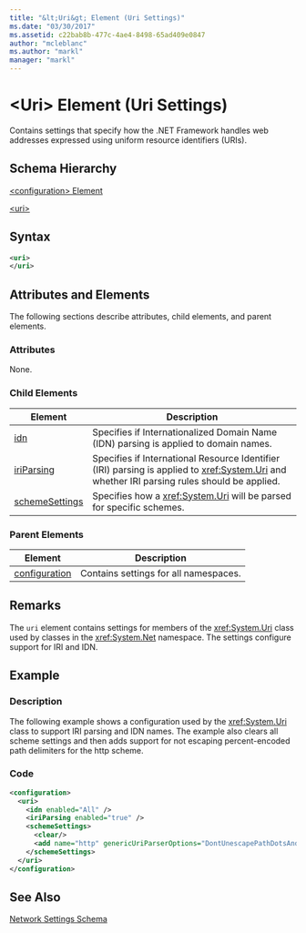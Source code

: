 ```yaml
---
title: "&lt;Uri&gt; Element (Uri Settings)"
ms.date: "03/30/2017"
ms.assetid: c22bab8b-477c-4ae4-8498-65ad409e0847
author: "mcleblanc"
ms.author: "markl"
manager: "markl"
---
```

# &lt;Uri&gt; Element (Uri Settings)
Contains settings that specify how the .NET Framework handles web addresses expressed using uniform resource identifiers (URIs).  

## Schema Hierarchy  
 [\<configuration> Element](../../../../../docs/framework/configure-apps/file-schema/configuration-element.md)  

 [\<uri>](../../../../../docs/framework/configure-apps/file-schema/network/uri-element-uri-settings.md)  

## Syntax  

```xml  
<uri>  
</uri>  
```  

## Attributes and Elements  
 The following sections describe attributes, child elements, and parent elements.  

### Attributes  
 None.  

### Child Elements  


|**Element**|**Description**|  
|-----------------|---------------------|  
|[idn](../../../../../docs/framework/configure-apps/file-schema/network/idn-element-uri-settings.md)|Specifies if Internationalized Domain Name (IDN) parsing is applied to domain names.|  
|[iriParsing](../../../../../docs/framework/configure-apps/file-schema/network/iriparsing-element-uri-settings.md)|Specifies if International Resource Identifier (IRI) parsing is applied to <xref:System.Uri> and whether IRI parsing rules should be applied.|  
|[schemeSettings](../../../../../docs/framework/configure-apps/file-schema/network/schemesettings-element-uri-settings.md)|Specifies how a <xref:System.Uri> will be parsed for specific schemes.|  

### Parent Elements  


|**Element**|**Description**|  
|-----------------|---------------------|  
|[configuration](../../../../../docs/framework/configure-apps/file-schema/configuration-element.md)|Contains settings for all namespaces.|  

## Remarks  
 The `uri` element contains settings for members of the <xref:System.Uri> class used by classes in the <xref:System.Net> namespace. The settings configure support for IRI and IDN.  

## Example  

### Description  
 The following example shows a configuration used by the <xref:System.Uri> class to support IRI parsing and IDN names. The example also clears all scheme settings and then adds support for not escaping percent-encoded path delimiters for the http scheme.  

### Code  

```xml  
<configuration>  
  <uri>  
    <idn enabled="All" />  
    <iriParsing enabled="true" />  
    <schemeSettings>  
      <clear/>  
      <add name="http" genericUriParserOptions="DontUnescapePathDotsAndSlashes"/>  
    </schemeSettings>  
  </uri>  
</configuration>  
```  

## See Also  
 [Network Settings Schema](../../../../../docs/framework/configure-apps/file-schema/network/index.md)

